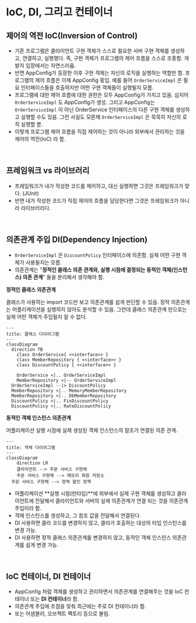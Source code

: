 # IoC, DI, 그리고 컨테이너

## 제어의 역전 IoC(Inversion of Control)

- 기존 프로그램은 클라이언트 구현 객체가 스스로 필요한 서버 구현 객체를 생성하고, 연결하고, 실행했다. 즉, 구현 객체가 프로그램의 제어 흐름을 스스로 조종함. 개발자 입장에서는 자연스러움.
- 반면 AppConfig가 등장한 이후 구현 객체는 자신의 로직을 실행하는 역할만 함. 프로그램의 제어 흐름은 이제 AppConfig 몫임. 예를 들어 `OrderServiceImpl` 은 필요 인터페이스들을 호출하지만 어떤 구현 객체들이 실행될지 모름.
- 프로그램에 대한 제어 흐름에 대한 권한은 모두 AppConfig가 가지고 있음. 심지어 `OrderServiceImpl` 도 AppConfig가 생성. 그리고 AppConfig는 `OrderServiceImpl` 이 아닌 OrderService 인터페이스의 다른 구현 객체를 생성하고 실행할 수도 있음. 그런 사실도 모른채 `OrderServiceImpl` 은 묵묵히 자신의 로직 실행할 뿐.
- 이렇게 프로그램 제어 흐름을 직접 제어하는 것이 아니라 외부에서 관리하는 것을 제어의 역전(IoC) 라 함.

<br/>

## 프레임워크 vs 라이브러리

- 프레임워크가 내가 작성한 코드를 제어하고, 대신 실행하면 그것은 프레임워크가 맞다. (JUnit)
- 반면 내가 작성한 코드가 직접 제어의 흐름을 담당한다면 그것은 프레임워크가 아니라 라이브러리다.

<br/>

## 의존관계 주입 DI(Dependency Injection)

- `OrderServiceImpl` 은 `DiscountPolicy` 인터페이스에 의존함. 실제 어떤 구현 객체가 사용될지는 모름.
- 의존관계는 "**정적인 클래스 의존 관계와, 실행 시점에 결정되는 동적인 객체(인스턴스) 의존 관계**" 둘을 분리해서 생각해야 함.

**정적인 클래스 의존관계**

클래스가 사용하는 import 코드만 보고 의존관계를 쉽게 판단할 수 있음. 정적 의존관계는 어플리케이션을 실행하지 않아도 분석할 수 있음. 그런데 클래스 의존관계 만으로는 실제 어떤 객체가 주입될지 알 수 없다.

```mermaid
---
title: 클래스 다이어그램
---
classDiagram
  direction TB
	class OrderService{ <<interface>> }
	class MemberRepository { <<interface>> }
	class DiscountPolicy { <<interface>> }
	
	OrderService <|.. OrderServiceImpl
	MemberRepository <|-- OrderServiceImpl
  OrderServiceImpl --|> DiscountPolicy
  MemberRepository <|.. MemoryMemberRepository
  MemberRepository <|.. DbMemberRepository
  DiscountPolicy <|.. FixDiscountPolicy
  DiscountPolicy <|.. RateDiscountPolicy
```

**동적인 객체 인스턴스 의존관계**

어플리케이션 실행 시점에 실제 생성된 객체 인스턴스의 참조가 연결된 의존 관계.

```mermaid
---
title: 객체 다이어그램
---
classDiagram
	direction LR
	클라이언트 --> 주문 서비스 구현체
	주문 서비스 구현체 --> 메모리 회원 저장소
  주문 서비스 구현체 --> 정액 할인 정책
```

- 어플리케이션 **실행 시점(런타임)**에 외부에서 실제 구현 객체를 생성하고 클라이언트에 전달해서 클라이언트와 서버의 실제 의존관계가 연결 되는 것을 의존관계 주입이라 함.
- 객체 인스턴스를 생성하고, 그 참조 값을 전달해서 연결된다.
- DI 사용하면 클라 코드를 변경하지 않고, 클라가 호출하는 대상의 타입 인스턴스를 변경 가능.
- DI 사용하면 정적 클래스 의존관계를 변경하지 않고, 동적인 객체 인스턴스 의존관계를 쉽게 변경 가능.

<br/>

## IoC 컨테이너, DI 컨테이너

- AppConfig 처럼 객체를 생성하고 관리하면서 의존관계를 연결해주는 것을 IoC 컨테이너 또는 **DI 컨테이너**라 함.
- 의존관계 주입에 초점을 맞춰 최근에는 주로 DI 컨테이너라 함.
- 또는 어샘블러, 오브젝트 팩토리 등으로 불림.


